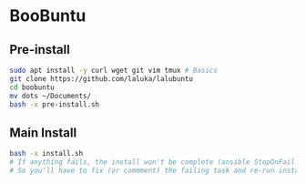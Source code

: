 # BooBuntu

## Pre-install
```sh
sudo apt install -y curl wget git vim tmux # Basics
git clone https://github.com/laluka/lalubuntu
cd boobuntu
mv dots ~/Documents/
bash -x pre-install.sh
```

## Main Install
```sh
bash -x install.sh
# If anything fails, the install won't be complete (ansible StopOnFail intended behavior)
# So you'll have to fix (or commment) the failing task and re-run install.sh!
```
